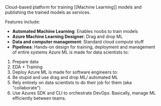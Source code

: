 Cloud-based platform for training [[Machine Learning]] models and publishing the trained models as services.

Features include:
- **Automated Machine Learning**: Enables noobs to train models
- **Azure Machine Learning Designer**: Drag and drop ML
- **Data and computer management**: Standard cloud compute stuff
- **Pipelines**: Hands-on design for training, deployment and management of entire systems
Azure ML is made for data scientists to:
1. Prepare data
2. EDA + Training
3. Deploy
Azure ML is made for software engineers to:
1. Be stupid and use drag and drop ML/ automated ML
2. Rely entirely on data scientists to do their job for them (aka "collaborate")
3. Use Azures SDK and CLI to orchestrate DevOps. Basically, manage ML efficiently between teams.

